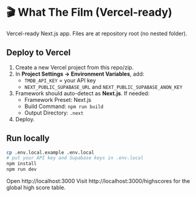 # 🎬 What The Film (Vercel-ready)

Vercel-ready Next.js app. Files are at repository root (no nested folder).

## Deploy to Vercel
1. Create a new Vercel project from this repo/zip.
2. In **Project Settings → Environment Variables**, add:
   - `TMDB_API_KEY` = your API key
   - `NEXT_PUBLIC_SUPABASE_URL` and `NEXT_PUBLIC_SUPABASE_ANON_KEY`
3. Framework should auto-detect as **Next.js**. If needed:
   - Framework Preset: Next.js
   - Build Command: `npm run build`
   - Output Directory: `.next`
4. Deploy.

## Run locally
```bash
cp .env.local.example .env.local
# put your API key and Supabase keys in .env.local
npm install
npm run dev
```
Open http://localhost:3000
Visit http://localhost:3000/highscores for the global high score table.

